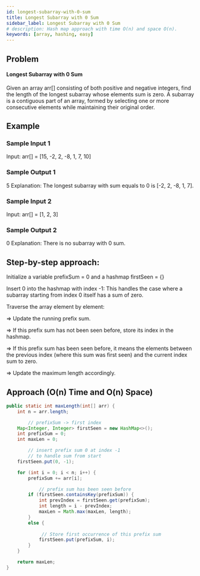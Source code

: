```yaml
---
id: longest-subarray-with-0-sum
title: Longest Subarray with 0 Sum
sidebar_label: Longest Subarray with 0 Sum
# description: Hash map approach with time O(n) and space O(n).
keywords: [array, hashing, easy]
---
```



## Problem
#### Longest Subarray with 0 Sum
Given an array arr[] consisting of both positive and negative integers, find the length of the longest subarray whose elements sum is zero.
A subarray is a contiguous part of an array, formed by selecting one or more consecutive elements while maintaining their original order.
## Example
### Sample Input 1
Input: arr[] = [15, -2, 2, -8, 1, 7, 10]

### Sample Output 1
5
Explanation: The longest subarray with sum equals to 0 is [-2, 2, -8, 1, 7].


### Sample Input 2
Input: arr[] = [1, 2, 3]

### Sample Output 2
0
Explanation: There is no subarray with 0 sum.


## Step-by-step approach:

Initialize a variable prefixSum = 0 and a hashmap firstSeen = {}

Insert 0 into the hashmap with index -1: This handles the case where a subarray starting from index 0 itself has a sum of zero.

Traverse the array element by element:

=> Update the running prefix sum.

=> If this prefix sum has not been seen before, store its index in the hashmap.

=> If this prefix sum has been seen before, it means the elements between the previous index (where this sum was first seen) and the current index sum to zero.

=> Update the maximum length accordingly.

## Approach (O(n) Time and O(n) Space)
```java title="Java"
public static int maxLength(int[] arr) {
    int n = arr.length;

        // prefixSum -> first index
    Map<Integer, Integer> firstSeen = new HashMap<>();
    int prefixSum = 0;
    int maxLen = 0;

        // insert prefix sum 0 at index -1
        // to handle sum from start
    firstSeen.put(0, -1);

    for (int i = 0; i < n; i++) {
        prefixSum += arr[i];

            // prefix sum has been seen before
        if (firstSeen.containsKey(prefixSum)) {
            int prevIndex = firstSeen.get(prefixSum);
            int length = i - prevIndex;
            maxLen = Math.max(maxLen, length);
        } 
        else {
                
             // Store first occurrence of this prefix sum
            firstSeen.put(prefixSum, i);
        }
    }

    return maxLen;
}